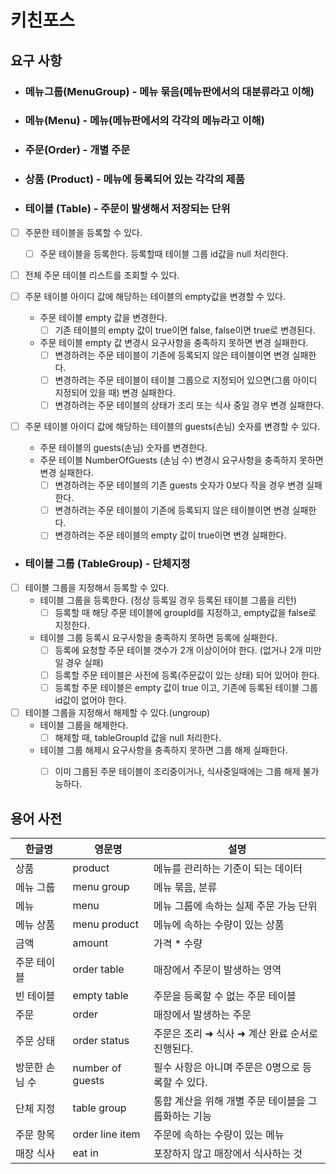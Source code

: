 # 키친포스

## 요구 사항

* ### 메뉴그룹(MenuGroup) - 메뉴 묶음(메뉴판에서의 대분류라고 이해)

* ### 메뉴(Menu) - 메뉴(메뉴판에서의 각각의 메뉴라고 이해)

* ### 주문(Order) - 개별 주문

* ### 상품 (Product) - 메뉴에 등록되어 있는 각각의 제품

* ### 테이블 (Table) - 주문이 발생해서 저장되는 단위
* [ ] 주문한 테이블을 등록할 수 있다.
  * [ ] 주문 테이블을 등록한다. 등록할때 테이블 그룹 id값을 null 처리한다. 
  
* [ ] 전체 주문 테이블 리스트를 조회할 수 있다.

* [ ] 주문 테이블 아이디 값에 해당하는 테이블의 empty값을 변경할 수 있다.
  * 주문 테이블 empty 값을 변경한다.
    * [ ] 기존 테이블의 empty 값이 true이면 false, false이면 true로 변경된다.
  * 주문 테이블 empty 값 변경시 요구사항을 충족하지 못하면 변경 실패한다.
    * [ ] 변경하려는 주문 테이블이 기존에 등록되지 않은 테이블이면 변경 실패한다.
    * [ ] 변경하려는 주문 테이블이 테이블 그룹으로 지정되어 있으면(그룹 아이디 지정되어 있을 때) 변경 실패한다.
    * [ ] 변경하려는 주문 테이블의 상태가 조리 또는 식사 중일 경우 변경 실패한다. 
      
* [ ] 주문 테이블 아이디 값에 해당하는 테이블의 guests(손님) 숫자를 변경할 수 있다.
  * 주문 테이블의 guests(손님) 숫자를 변경한다.
  * 주문 테이블 NumberOfGuests (손님 수) 변경시 요구사항을 충족하지 못하면 변경 실패한다.
    * [ ] 변경하려는 주문 테이블의 기존 guests 숫자가 0보다 작을 경우 변경 실패한다.
    * [ ] 변경하려는 주문 테이블이 기존에 등록되지 않은 테이블이면 변경 실패한다.
    * [ ] 변경하려는 주문 테이블의 empty 값이 true이면 변경 실패한다.

* ### 테이블 그룹 (TableGroup) - 단체지정

* [ ] 테이블 그룹을 지정해서 등록할 수 있다.
  * 테이블 그룹을 등록한다. (정상 등록일 경우 등록된 테이블 그룹을 리턴)
    * [ ] 등록할 때 해당 주문 테이블에 groupId를 지정하고, empty값을 false로 지정한다.
  * 테이블 그룹 등록시 요구사항을 충족하지 못하면 등록에 실패한다.
    * [ ] 등록에 요청할 주문 테이블 갯수가 2개 이상이어야 한다. (없거나 2개 미만일 경우 실패)
    * [ ] 등록할 주문 테이블은 사전에 등록(주문값이 있는 상태) 되어 있어야 한다.
    * [ ] 등록할 주문 테이블은 empty 값이 true 이고, 기존에 등록된 테이블 그룹 id값이 없어야 한다.

* [ ] 테이블 그룹을 지정해서 해제할 수 있다.(ungroup)
  * 테이블 그룹을 해제한다.
    * [ ] 해제할 때, tableGroupId 값을 null 처리한다.
  * 테이블 그룹 해제시 요구사항을 충족하지 못하면 그룹 해제 실패한다.
    * [ ] 이미 그룹된 주문 테이블이 조리중이거나, 식사중일때에는 그룹 해제 불가능하다.
    
    
## 용어 사전

| 한글명 | 영문명 | 설명 |
| --- | --- | --- |
| 상품 | product | 메뉴를 관리하는 기준이 되는 데이터 |
| 메뉴 그룹 | menu group | 메뉴 묶음, 분류 |
| 메뉴 | menu | 메뉴 그룹에 속하는 실제 주문 가능 단위 |
| 메뉴 상품 | menu product | 메뉴에 속하는 수량이 있는 상품 |
| 금액 | amount | 가격 * 수량 |
| 주문 테이블 | order table | 매장에서 주문이 발생하는 영역 |
| 빈 테이블 | empty table | 주문을 등록할 수 없는 주문 테이블 |
| 주문 | order | 매장에서 발생하는 주문 |
| 주문 상태 | order status | 주문은 조리 ➜ 식사 ➜ 계산 완료 순서로 진행된다. |
| 방문한 손님 수 | number of guests | 필수 사항은 아니며 주문은 0명으로 등록할 수 있다. |
| 단체 지정 | table group | 통합 계산을 위해 개별 주문 테이블을 그룹화하는 기능 |
| 주문 항목 | order line item | 주문에 속하는 수량이 있는 메뉴 |
| 매장 식사 | eat in | 포장하지 않고 매장에서 식사하는 것 |

